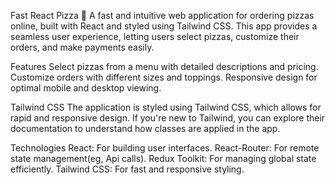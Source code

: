 Fast React Pizza 🍕
A fast and intuitive web application for ordering pizzas online, built with React and styled using Tailwind CSS. This app provides a seamless user experience, letting users select pizzas, customize their orders, and make payments easily.

Features
Select pizzas from a menu with detailed descriptions and pricing.
Customize orders with different sizes and toppings.
Responsive design for optimal mobile and desktop viewing.

Tailwind CSS
The application is styled using Tailwind CSS, which allows for rapid and responsive design. If you're new to Tailwind, you can explore their documentation to understand how classes are applied in the app.

Technologies
React: For building user interfaces.
React-Router: For remote state management(eg, Api calls).
Redux Toolkit: For managing global state efficiently.
Tailwind CSS: For fast and responsive styling.
